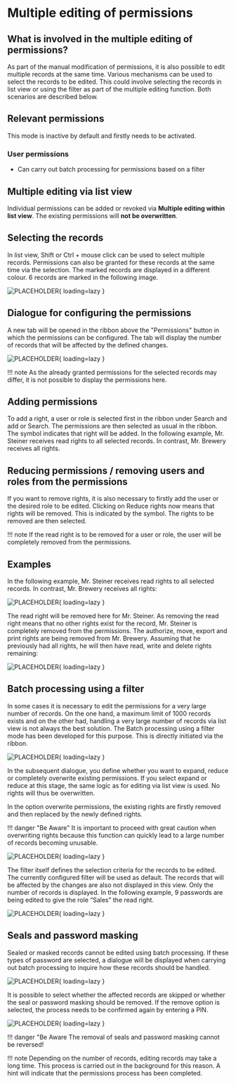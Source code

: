 # Multiple editing of permissions

## What is involved in the multiple editing of permissions?

As part of the manual modification of permissions, it is also possible to edit multiple records at the same time. Various mechanisms can be used to select the records to be edited. This could involve selecting the records in list view or using the filter as part of the multiple editing function. Both scenarios are described below.

## Relevant permissions

This mode is inactive by default and firstly needs to be activated.

### User permissions

- Can carry out batch processing for permissions based on a filter

## Multiple editing via list view

Individual permissions can be added or revoked via **Multiple editing within list view**. The existing permissions will **not be overwritten**.

## Selecting the records

In list view, Shift or Ctrl + mouse click can be used to select multiple records. Permissions can also be granted for these records at the same time via the selection. The marked records are displayed in a different colour. 6 records are marked in the following image.

![PLACEHOLDER](/assets/en/permission/manual-setting-of-permissions/manual-setting-of-permissions-1.png){ loading=lazy }

## Dialogue for configuring the permissions

A new tab will be opened in the ribbon above the "Permissions" button in which the permissions can be configured. The tab will display the number of records that will be affected by the defined changes.

![PLACEHOLDER](/assets/en/permission/manual-setting-of-permissions/manual-setting-of-permissions-1.png){ loading=lazy }

!!! note
    As the already granted permissions for the selected records may differ, it is not possible to display the permissions here.

## Adding permissions

To add a right, a user or role is selected first in the ribbon under Search and add or Search. The permissions are then selected as usual in the ribbon. The  symbol indicates that right will be added. In the following example, Mr. Steiner receives read rights to all selected records. In contrast, Mr. Brewery receives all rights.

## Reducing permissions / removing users and roles from the permissions

If you want to remove rights, it is also necessary to firstly add the user or the desired role to be edited. Clicking on Reduce rights now means that rights will be removed. This is indicated by the  symbol. The rights to be removed are then selected.

!!! note 
    If the read right is to be removed for a user or role, the user will be completely removed from the permissions.

## Examples
In the following example, Mr. Steiner receives read rights to all selected records. In contrast, Mr. Brewery receives all rights:

![PLACEHOLDER](/assets/en/permission/manual-setting-of-permissions/manual-setting-of-permissions-1.png){ loading=lazy }

The read right will be removed here for Mr. Steiner. As removing the read right means that no other rights exist for the record, Mr. Steiner is completely removed from the permissions. The authorize, move, export and print rights are being removed from Mr. Brewery. Assuming that he previously had all rights, he will then have read, write and delete rights remaining:

![PLACEHOLDER](/assets/en/permission/manual-setting-of-permissions/manual-setting-of-permissions-1.png){ loading=lazy }

## Batch processing using a filter

In some cases it is necessary to edit the permissions for a very large number of records. On the one hand, a maximum limit of 1000 records exists and on the other had, handling a very large number of records via list view is not always the best solution. The Batch processing using a filter mode has been developed for this purpose. This is directly initiated via the ribbon.

![PLACEHOLDER](/assets/en/permission/manual-setting-of-permissions/manual-setting-of-permissions-1.png){ loading=lazy }

In the subsequent dialogue, you define whether you want to expand, reduce or completely overwrite existing permissions. If you select expand or reduce at this stage, the same logic as for editing via list view is used. No rights will thus be overwritten.

In the option overwrite permissions, the existing rights are firstly removed and then replaced by the newly defined rights.

!!! danger "Be Aware"
    It is important to proceed with great caution when overwriting rights because this function can quickly lead to a large number of records becoming unusable.

![PLACEHOLDER](/assets/en/permission/manual-setting-of-permissions/manual-setting-of-permissions-1.png){ loading=lazy }

The filter itself defines the selection criteria for the records to be edited. The currently configured filter will be used as default. The records that will be affected by the changes are also not displayed in this view. Only the number of records is displayed. In the following example, 9 passwords are being edited to give the role “Sales” the read right.

![PLACEHOLDER](/assets/en/permission/manual-setting-of-permissions/manual-setting-of-permissions-1.png){ loading=lazy }

## Seals and password masking

Sealed or masked records cannot be edited using batch processing. If these types of password are selected, a dialogue will be displayed when carrying out batch processing to inquire how these records should be handled.

![PLACEHOLDER](/assets/en/permission/manual-setting-of-permissions/manual-setting-of-permissions-1.png){ loading=lazy }

It is possible to select whether the affected records are skipped or whether the seal or password masking should be removed. If the remove option is selected, the process needs to be confirmed again by entering a PIN.

![PLACEHOLDER](/assets/en/permission/manual-setting-of-permissions/manual-setting-of-permissions-1.png){ loading=lazy }

!!! danger "Be Aware
    The removal of seals and password masking cannot be reversed!

!!! note
    Depending on the number of records, editing records may take a long time. This process is carried out in the background for this reason. A hint will indicate that the permissions process has been completed.